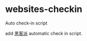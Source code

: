 # websites-checkin
Auto check-in script

add [黑客派](https://hacpai.com "Hacpai") automatic check in script.
